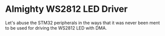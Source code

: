 # Almighty WS2812 LED Driver
Let's abuse the STM32 peripherals in the ways that it was never been ment to be used for driving the WS2812 LED with DMA.
